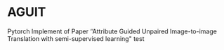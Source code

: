 # AGUIT
Pytorch Implement of Paper ‘’Attribute Guided Unpaired Image-to-image Translation with semi-supervised learning"
test
